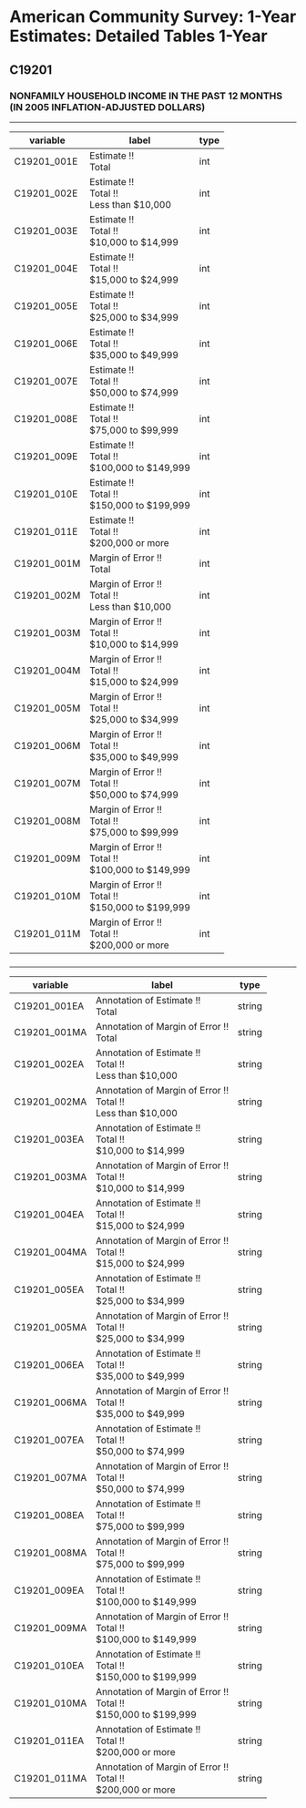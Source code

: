 # American Community Survey: 1-Year Estimates: Detailed Tables 1-Year

## C19201

### NONFAMILY HOUSEHOLD INCOME IN THE PAST 12 MONTHS (IN 2005 INFLATION-ADJUSTED DOLLARS)

___

| variable | label | type |
| ----- | ----- | ----- |
| C19201_001E | Estimate !!<br>Total | int |
| C19201_002E | Estimate !!<br>Total !!<br>Less than $10,000 | int |
| C19201_003E | Estimate !!<br>Total !!<br>$10,000 to $14,999 | int |
| C19201_004E | Estimate !!<br>Total !!<br>$15,000 to $24,999 | int |
| C19201_005E | Estimate !!<br>Total !!<br>$25,000 to $34,999 | int |
| C19201_006E | Estimate !!<br>Total !!<br>$35,000 to $49,999 | int |
| C19201_007E | Estimate !!<br>Total !!<br>$50,000 to $74,999 | int |
| C19201_008E | Estimate !!<br>Total !!<br>$75,000 to $99,999 | int |
| C19201_009E | Estimate !!<br>Total !!<br>$100,000 to $149,999 | int |
| C19201_010E | Estimate !!<br>Total !!<br>$150,000 to $199,999 | int |
| C19201_011E | Estimate !!<br>Total !!<br>$200,000 or more | int |
| C19201_001M | Margin of Error !!<br>Total | int |
| C19201_002M | Margin of Error !!<br>Total !!<br>Less than $10,000 | int |
| C19201_003M | Margin of Error !!<br>Total !!<br>$10,000 to $14,999 | int |
| C19201_004M | Margin of Error !!<br>Total !!<br>$15,000 to $24,999 | int |
| C19201_005M | Margin of Error !!<br>Total !!<br>$25,000 to $34,999 | int |
| C19201_006M | Margin of Error !!<br>Total !!<br>$35,000 to $49,999 | int |
| C19201_007M | Margin of Error !!<br>Total !!<br>$50,000 to $74,999 | int |
| C19201_008M | Margin of Error !!<br>Total !!<br>$75,000 to $99,999 | int |
| C19201_009M | Margin of Error !!<br>Total !!<br>$100,000 to $149,999 | int |
| C19201_010M | Margin of Error !!<br>Total !!<br>$150,000 to $199,999 | int |
| C19201_011M | Margin of Error !!<br>Total !!<br>$200,000 or more | int |
### 

___

| variable | label | type |
| ----- | ----- | ----- |
| C19201_001EA | Annotation of Estimate !!<br>Total | string |
| C19201_001MA | Annotation of Margin of Error !!<br>Total | string |
| C19201_002EA | Annotation of Estimate !!<br>Total !!<br>Less than $10,000 | string |
| C19201_002MA | Annotation of Margin of Error !!<br>Total !!<br>Less than $10,000 | string |
| C19201_003EA | Annotation of Estimate !!<br>Total !!<br>$10,000 to $14,999 | string |
| C19201_003MA | Annotation of Margin of Error !!<br>Total !!<br>$10,000 to $14,999 | string |
| C19201_004EA | Annotation of Estimate !!<br>Total !!<br>$15,000 to $24,999 | string |
| C19201_004MA | Annotation of Margin of Error !!<br>Total !!<br>$15,000 to $24,999 | string |
| C19201_005EA | Annotation of Estimate !!<br>Total !!<br>$25,000 to $34,999 | string |
| C19201_005MA | Annotation of Margin of Error !!<br>Total !!<br>$25,000 to $34,999 | string |
| C19201_006EA | Annotation of Estimate !!<br>Total !!<br>$35,000 to $49,999 | string |
| C19201_006MA | Annotation of Margin of Error !!<br>Total !!<br>$35,000 to $49,999 | string |
| C19201_007EA | Annotation of Estimate !!<br>Total !!<br>$50,000 to $74,999 | string |
| C19201_007MA | Annotation of Margin of Error !!<br>Total !!<br>$50,000 to $74,999 | string |
| C19201_008EA | Annotation of Estimate !!<br>Total !!<br>$75,000 to $99,999 | string |
| C19201_008MA | Annotation of Margin of Error !!<br>Total !!<br>$75,000 to $99,999 | string |
| C19201_009EA | Annotation of Estimate !!<br>Total !!<br>$100,000 to $149,999 | string |
| C19201_009MA | Annotation of Margin of Error !!<br>Total !!<br>$100,000 to $149,999 | string |
| C19201_010EA | Annotation of Estimate !!<br>Total !!<br>$150,000 to $199,999 | string |
| C19201_010MA | Annotation of Margin of Error !!<br>Total !!<br>$150,000 to $199,999 | string |
| C19201_011EA | Annotation of Estimate !!<br>Total !!<br>$200,000 or more | string |
| C19201_011MA | Annotation of Margin of Error !!<br>Total !!<br>$200,000 or more | string |

